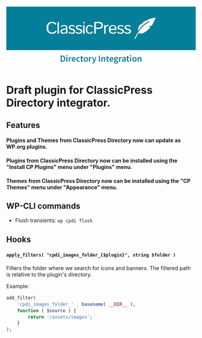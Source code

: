 ![ClassicPress Directory Integration Plugin logo](images/banner-772x250.png "ClassicPress Directory Integration Plugin")

# Draft plugin for ClassicPress Directory integrator.

## Features

#### Plugins and Themes from ClassicPress Directory now can update as WP.org plugins.

#### Plugins from ClassicPress Directory now can be installed using the "Install CP Plugins" menu under "Plugins" menu.

#### Themes from ClassicPress Directory now can be installed using the "CP Themes" menu under "Appearance" menu.

## WP-CLI commands

- Flush transients: `wp cpdi flush`

## Hooks

#### `apply_filters( "cpdi_images_folder_{$plugin}", string $folder )`
Filters the folder where we search for icons and banners.
The filtered path is relative to the plugin's directory.

Example:
```php
add_filter(
	'cpdi_images_folder_' . basename( __DIR__ ),
	function ( $source ) {
		return '/assets/images';
	}
);
